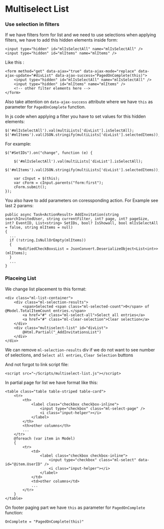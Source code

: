 
# Multiselect List

### Use selection in filters

If we have filters form for list and we need to use selections when applying filters, we have to add this hidden elements inside form:
```
<input type="hidden" id="mlIsSelectAll" name="mlIsSelectAll" />
<input type="hidden" id="mlItems" name="mlItems" />
```
Like this : 

```
<form method="get" data-ajax="true" data-ajax-mode="replace" data-ajax-update="#divList" data-ajax-success="PagedOnComplete(this)">
    <input type="hidden" id="mlIsSelectAll" name="mlIsSelectAll" />
    <input type="hidden" id="mlItems" name="mlItems" />
    <!-- other filter elements here -->
</form>
```

Also take attention on ```data-ajax-success``` attribute where we have ```this``` as parameter for ```PagedOnComplete``` function.

In js code when applying a filter you have to set values for this hidden elements:

```
$('#mlIsSelectAll').val(multiLists['divList'].isSelectAll);
$('#mlItems').val(JSON.stringify(multiLists['divList'].selectedItems));
```

For example: 
```
$("#SetIDs").on("change", function (e) {

    $('#mlIsSelectAll').val(multiLists['divList'].isSelectAll);
    $('#mlItems').val(JSON.stringify(multiLists['divList'].selectedItems));

    var cInput = $(this);
    var cForm = cInput.parents("form:first");
    cForm.submit();
});
```

You also have to add parameters on coressponding action. For Example see last 2 params:
```
public async Task<ActionResult> AddInvitation(string searchInvitedUser, string currentFilter, int? page, int? pageSize, int? EventID, List<string> SetIDs, bool? IsShowall, bool mlIsSelectAll = false, string mlItems = null)
{
  ...
  if (!string.IsNullOrEmpty(mlItems))
  {
      ModifiedCheckBoxsList = JsonConvert.DeserializeObject<List<int>>(mlItems);
  }
  ...
}
```

### Placeing List 

We change list placement to this format:

```
<div class="ml-list-container">
    <div class="ml-selection-results">
        <span>Selected <span class="ml-selected-count">0</span> of @Model.TotalItemCount entries.</span>
        <a href="#" class="ml-select-all">Select all entries</a>
        <a href="#" class="ml-clear-selection">Clear selection</a>
    </div>
    <div class="multiselect-list" id="divList">
        @Html.Partial("_AddInvitationsList")
    </div>
</div>
```

We can remove ```ml-selection-results``` div if we do not want to see number of selections, and ```Select all entries```, ```Clear Selection``` buttons

And not forgot to link script file:
```
<script src="~/Scripts/multiselect-list.js"></script>
```

In partial page for list we have format like this:
```
<table class="table table-striped table-card">
    <tr>
        <th>
            <label class="checkbox checkbox-inline">
                <input type="checkbox" class="ml-select-page" />
                <i class="input-helper"></i>
            </label>
        </th>
        <th>other columns</th>
        ...
    </tr>
    @foreach (var item in Model)
    {
        <tr>
            <td>
                <label class="checkbox checkbox-inline">
                    <input type="checkbox" class="ml-select" data-id="@item.UserID" />
                    <i class="input-helper"></i>
                </label>
            </td>
            <td>other columns</td>
            ...
        </tr>
    }
</table>
```

On footer paging part we have ```this``` as parameter for ```PagedOnComplete``` function:
```
OnComplete = "PagedOnComplete(this)"
```
